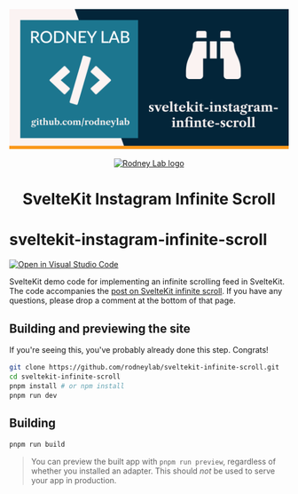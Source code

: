 <img src="./images/rodneylab-github-sveltekit-instagram-infinite-scroll.png" alt="Rodney Lab sveltekit-instagram-infinite-scroll Github banner">

<p align="center">
  <a aria-label="Open Rodney Lab site" href="https://rodneylab.com" rel="nofollow noopener noreferrer">
    <img alt="Rodney Lab logo" src="https://rodneylab.com/assets/icon.png" width="60" />
  </a>
</p>
<h1 align="center">
  SvelteKit Instagram Infinite Scroll
</h1>

# sveltekit-instagram-infinite-scroll

[![Open in Visual Studio Code](https://open.vscode.dev/badges/open-in-vscode.svg)](https://open.vscode.dev/rodneylab/sveltekit-instagram-infinte-scroll)

SvelteKit demo code for implementing an infinite scrolling feed in SvelteKit. The code accompanies the <a aria-label="Open Rodney Lab blog post on Svelte Kit Graph Q L queries with fetch only" href="https://rodneylab.com/sveltekit-infinite-scroll/">post on SvelteKit infinite scroll</a>. If you have any questions, please drop a comment at the bottom of that page.

## Building and previewing the site

If you're seeing this, you've probably already done this step. Congrats!

```bash
git clone https://github.com/rodneylab/sveltekit-infinite-scroll.git
cd sveltekit-infinite-scroll
pnpm install # or npm install
pnpm run dev
```

## Building

```bash
pnpm run build
```

> You can preview the built app with `pnpm run preview`, regardless of whether you installed an adapter. This should _not_ be used to serve your app in production.
